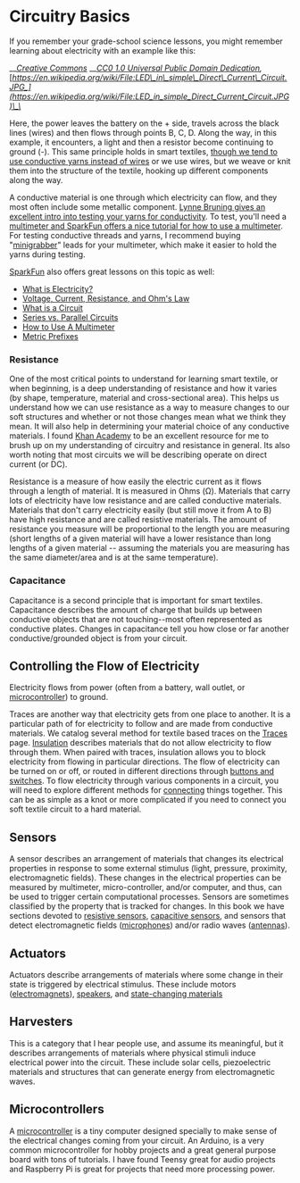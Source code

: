 # Circuitry Basics

If you remember your grade-school science lessons, you might remember learning about electricity with an example like this: 

[](../.gitbook/assets/led_in_simple_direct_current_circuit.jpg)

\_\_[_Creative Commons_](https://en.wikipedia.org/wiki/Creative_Commons) __[_CC0 1.0 Universal Public Domain Dedication_](https://creativecommons.org/publicdomain/zero/1.0/deed.en)_,_ [_https://en.wikipedia.org/wiki/File:LED\_in\_simple\_Direct\_Current\_Circuit.JPG_](https://en.wikipedia.org/wiki/File:LED_in_simple_Direct_Current_Circuit.JPG)\_\_

Here, the power leaves the battery on the + side, travels across the black lines \(wires\) and then flows through points B, C, D. Along the way, in this example, it encounters, a light and then a resistor become continuing to ground \(-\). This same principle holds in smart textiles, [though we tend to use conductive yarns instead of wires](https://lbruning.com/etextilelounge/scotch-tape-and-conductive-thread/) or we use wires, but we weave or knit them into the structure of the textile, hooking up different components along the way. 

A conductive material is one through which electricity can flow, and they most often include some metallic component. [Lynne Bruning gives an excellent intro into testing your yarns for conductivity](https://www.youtube.com/watch?v=SwiaXMpoy-o). To test, you'll need a [multimeter and SparkFun offers a nice tutorial for how to use a multimeter](https://learn.sparkfun.com/tutorials/how-to-use-a-multimeter/all). For testing conductive threads and yarns, I recommend buying "[minigrabber](https://www.digikey.com/product-detail/en/pomona-electronics/3782-24-02/501-1458-ND/736648?utm_adgroup=Test%20Leads%20-%20Banana%2C%20Meter%20Interface&utm_source=google&utm_medium=cpc&utm_campaign=Shopping_Product_Test%20and%20Measurement_NEW&utm_term=&utm_content=Test%20Leads%20-%20Banana%2C%20Meter%20Interface&gclid=CjwKCAjw2Jb7BRBHEiwAXTR4jYPu0rJsKwnSFFHZf3t3u9UcSv2Ebu5TrewrD8XqVc0xIEi2fsIh1RoC2J0QAvD_BwE)" leads for your multimeter, which make it easier to hold the yarns during testing. 

[SparkFun](https://www.sparkfun.com/?gclid=CjwKCAjw2Jb7BRBHEiwAXTR4jV1vDM50CJQN6W0JDZvkK222x-WAjj5FLbif2daxkJdnIra-RqvXbBoCHXAQAvD_BwE) also offers great lessons on this topic as well: 

* [What is Electricity?](https://learn.sparkfun.com/tutorials/what-is-electricity)
* [Voltage, Current, Resistance, and Ohm's Law](https://learn.sparkfun.com/tutorials/voltage-current-resistance-and-ohms-law)
* [What is a Circuit](https://learn.sparkfun.com/tutorials/what-is-a-circuit)
* [Series vs. Parallel Circuits](https://learn.sparkfun.com/tutorials/series-and-parallel-circuits)
* [How to Use A Multimeter](https://learn.sparkfun.com/tutorials/how-to-use-a-multimeter)
* [Metric Prefixes](https://learn.sparkfun.com/tutorials/metric-prefixes-and-si-units)

### Resistance

One of the most critical points to understand for learning smart textile, or when beginning, is a deep understanding of resistance and how it varies \(by shape, temperature, material and cross-sectional area\). This helps us understand how we can use resistance as a way to measure changes to our soft structures and whether or not those changes mean what we think they mean. It will also help in determining your material choice of any conductive materials. I found [Khan Academy](https://www.khanacademy.org/science/ap-physics-1/ap-circuits-topic/current-ap/v/circuits-) to be an excellent resource for me to brush up on my understanding of circuitry and resistance in general. Its also worth noting that most circuits we will be describing operate on direct current \(or DC\).     

Resistance is a measure of how easily the electric current as it flows through a length of material. It is measured in Ohms \(Ω\). Materials that carry lots of electricity have low resistance and are called conductive materials. Materials that don't carry electricity easily \(but still move it from A to B\) have high resistance and are called resistive materials. The amount of resistance you measure will be proportional to the length you are measuring \(short lengths of a given material will have a lower resistance than long lengths of a given material -- assuming the materials you are measuring has the same diameter/area and is at the same temperature\). 

### Capacitance

Capacitance is a second principle that is important for smart textiles. Capacitance describes the amount of charge that builds up between conductive objects that are not touching--most often represented as conductive plates. Changes in capacitance tell you how close or far another conductive/grounded object is from your circuit. 

## Controlling the Flow of Electricity

Electricity flows from power \(often from a battery, wall outlet, or [microcontroller](circuit-basics.md#microcontrollers)\) to ground. 

Traces are another way that electricity gets from one place to another. It is a particular path of for electricity to follow and are made from conductive materials. We catalog several method for textile based traces on the [Traces](../dynamics/traces.md) page. [Insulation](../dynamics/insulation.md) describes materials that do not allow electricity to flow through them. When paired with traces, insulation allows you to block electricity from flowing in particular directions. The flow of electricity can be turned on or off, or routed in different directions through [buttons and switches](../dynamics/buttons-and-switching.md). To flow electricity through various components in a circuit, you will need to explore different methods for [connecting](../dynamics/connections.md) things together. This can be as simple as a knot or more complicated if you need to connect you soft textile circuit to a hard material. 



## Sensors

A sensor describes an arrangement of materials that changes its electrical properties in response to some external stimulus \(light, pressure, proximity, electromagnetic fields\). These changes in the electrical properties can be measured by multimeter, micro-controller, and/or computer, and thus, can be used to trigger certain computational processes.  Sensors are sometimes classified by the property that is tracked for changes. In this book we have sections devoted to [resistive sensors](../dynamics/resistive-sensors.md), [capacitive sensors](../dynamics/capacitive-sensors.md), and sensors that detect electromagnetic fields \([microphones](../dynamics/speakers-microphones.md)\) and/or radio waves \([antennas](../dynamics/aentennas.md)\). 

## Actuators  

Actuators describe arrangements of materials where some change in their state is triggered by electrical stimulus. These include motors \([electromagnets](../dynamics/electromagnet.md)\), [speakers](../dynamics/speakers-microphones.md), and [state-changing materials](../dynamics/physical-state-change.md)

## Harvesters

This is a category that I hear people use, and assume its meaningful, but it describes arrangements of materials where physical stimuli induce electrical power into the circuit. These include solar cells, piezoelectric materials and structures that can generate energy from electromagnetic waves. 

## Microcontrollers

A [microcontroller](https://www.youtube.com/watch?v=RmD7UgKvUnY) is a tiny computer designed specially to make sense of the electrical changes coming from your circuit. An Arduino,  is a very common microcontroller for hobby projects and a great general purpose board with tons of tutorials. I have found Teensy great for audio projects and Raspberry Pi is great for projects that need more processing power. 



